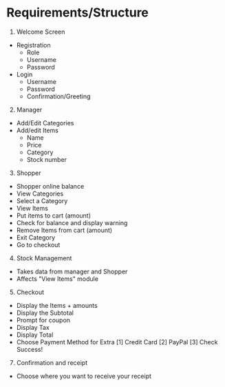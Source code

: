 # Requirements/Structure

1. Welcome Screen
  - Registration
    - Role
    - Username
    - Password
  - Login
    - Username
    - Password
    - Confirmation/Greeting
2. Manager
  - Add/Edit Categories
  - Add/edit Items
    - Name
    - Price
    - Category
    - Stock number
3. Shopper
  - Shopper online balance
  - View Categories
  - Select a Category
  - View Items
  - Put items to cart (amount)
  - Check for balance and display warning
  - Remove Items from cart (amount)
  - Exit Category
  - Go to checkout
4. Stock Management
  - Takes data from manager and Shopper
  - Affects "View Items" module
5. Checkout
  - Display the Items + amounts
  - Display the Subtotal
  - Prompt for coupon
  - Display Tax
  - Display Total
  - Choose Payment Method for Extra
  [1] Credit Card
  [2] PayPal
  [3] Check
  Success!
7. Confirmation and receipt
  - Choose where you want to receive your receipt
